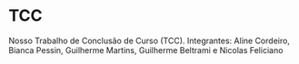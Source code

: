 # TCC
Nosso Trabalho de Conclusão de Curso (TCC). Integrantes: Aline Cordeiro, Bianca Pessin, Guilherme Martins, Guilherme Beltrami e Nicolas Feliciano
